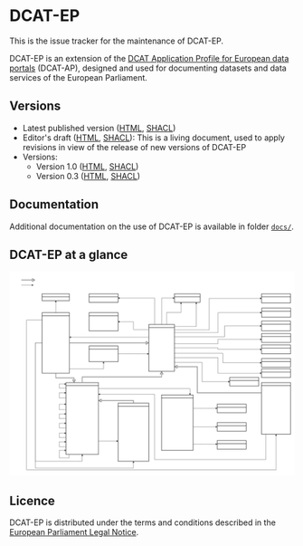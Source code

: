 # DCAT-EP

This is the issue tracker for the maintenance of DCAT-EP.

DCAT-EP is an extension of the [DCAT Application Profile for European data portals](https://joinup.ec.europa.eu/solution/dcat-application-profile-data-portals-europe) (DCAT-AP), designed and used for documenting datasets and data services of the European Parliament.

## Versions

- Latest published version ([HTML](https://europarl.github.io/dcat-ep/index.html), [SHACL](https://europarl.github.io/dcat-ep/dcat-ep.shacl.ttl))
- Editor's draft ([HTML](https://europarl.github.io/dcat-ep/ed/index.html), [SHACL](https://europarl.github.io/dcat-ep/ed/dcat-ep.shacl.ttl)): This is a living document, used to apply revisions in view of the release of new versions of DCAT-EP
- Versions:
  - Version 1.0 ([HTML](https://europarl.github.io/dcat-ep/1.0/index.html), [SHACL](https://europarl.github.io/dcat-ep/1.0/dcat-ep.shacl.ttl))
  - Version 0.3 ([HTML](https://europarl.github.io/dcat-ep/0.3/index.html), [SHACL](https://europarl.github.io/dcat-ep/0.3/dcat-ep.shacl.ttl))

## Documentation

Additional documentation on the use of DCAT-EP is available in folder [`docs/`](./docs/).

## DCAT-EP at a glance

![DCAT-EP diagram](dcat-ep.svg)

## Licence

DCAT-EP is distributed under the terms and conditions described in the [European Parliament Legal Notice](https://www.europarl.europa.eu/legal-notice/).
